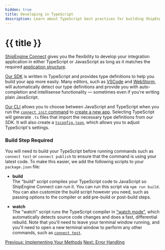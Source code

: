 ```yaml
---
hidden: true
title: Developing in TypeScript
description: Learn about TypeScript best practices for building ShipEngine Connect apps
---
```



# {{ title }}

[ShipEngine Connect](./index.md) gives you the flexibility to develop your integration application in either TypeScript or JavasScript as long as it matches the required [application structure](./structure.md).

[Our SDK](./sdk.md) is written in TypeScript and provides type definitions to help you build your app more easily. Many editors, such as [VSCode](https://code.visualstudio.com/) and [WebStorm](https://www.jetbrains.com/webstorm/), will automatically detect our type definitions and provide you with auto-completion and intellisense functionality — sometimes even if you're writing plain JavaScript.

[Our CLI](./cli.md) allows you to choose between JavaScript and TypeScript when you run the [`connect init` command](./cli.md#initialize-a-new-app) to [create a new app](./create-first-app.md). Selecting TypeScript will generate `.ts` files that import the necessary type definitions from our SDK. It will also create a [`tsconfig.json`](https://www.typescriptlang.org/docs/handbook/tsconfig-json.html), which allows you to adjust TypeScript's settings.

### Build Step Required
You will need to build your TypeScript before running commands such as `connect test` or `connect publish` to ensure that the command is using your latest code. To make this easier, we add the following scripts to your `package.json` file:

- **build**<br>
The "build" script compiles your TypeScript code to JavaScript so ShipEngine Connect can run it. You can run this script via `npm run build`. You can also customize the build script however you need, such as passing options to the compiler or add pre-build or post-build steps.

- **watch**<br>
The "watch" script runs the TypeScript compiler in ["watch mode"](https://www.typescriptlang.org/docs/handbook/configuring-watch.html), which automatically detects source code changes and does a fast,
differential rebuild. Note that you'll need to leave your terminal window running, and you'll need to open a new terminal window to perform any other commands, such as [`connect test`](./cli.md#test-your-app).


<div class="previous-next-nav">
  <a class="button button-small button-secondary" href="./implementation.md">Previous: Implementing Your Methods</a>
  <a class="button button-small button-secondary" href="./error-handling.md">Next: Error Handling</a>
</div>

